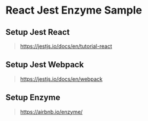 # React Jest Enzyme Sample

## Setup Jest React

> https://jestjs.io/docs/en/tutorial-react

## Setup Jest Webpack

> https://jestjs.io/docs/en/webpack

## Setup Enzyme

> https://airbnb.io/enzyme/
